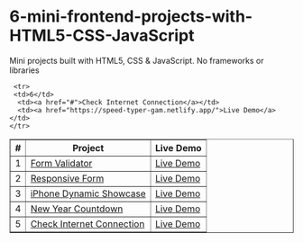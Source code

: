 # 6-mini-frontend-projects-with-HTML5-CSS-JavaScript
Mini projects built with HTML5, CSS &amp; JavaScript. No frameworks or libraries
<table border="1">
  <thead>
    <tr>
      <th>#</th>
      <th>Project</th>
      <th>Live Demo</th>
    </tr>
  </thead>
  <tbody>
    <tr>
      <td>1</td>
      <td><a href="https://github.com/Saja-Omar/20-mini-frontend-projects-with-HTML5-CSS-JavaScript/tree/main/Form%20Validator">Form Validator</a></td>
      <td><a href="https://shimmering-mochi-37c725.netlify.app">Live Demo</a></td>
    </tr>
    <tr>
      <td>2</td>
      <td><a href="https://github.com/Saja-Omar/20-mini-frontend-projects-with-HTML5-CSS-JavaScript/tree/main/responsive%20form">Responsive Form</a></td>
      <td><a href="https://daynmicform.netlify.app">Live Demo</a></td>
    </tr>
        <tr>
      <td>3</td>
      <td><a href="https://github.com/Saja-Omar/20-mini-frontend-projects-with-HTML5-CSS-JavaScript/tree/main/iphone">iPhone Dynamic Showcase</a></td>
      <td><a href="https://iphonedaynamic.netlify.app">Live Demo</a></td>
    </tr>
      <tr>
      <td>4</td>
      <td><a href="https://github.com/Saja-Omar/5-mini-frontend-projects-with-HTML5-CSS-JavaScript/tree/main/NewYear">New Year Countdown</a></td>
      <td><a href="https://year-new-countdown.netlify.app/">Live Demo</a></td>
    </tr>
 <tr>
     <td>5</td>
      <td><a href="https://github.com/Saja-Omar/5-mini-frontend-projects-with-HTML5-CSS-JavaScript/tree/main/CheckConnection">Check Internet Connection</a></td>
      <td><a href="https://check-connection.netlify.app/">Live Demo</a></td>
    </tr>

     <tr>
     <td>6</td>
      <td><a href="#">Check Internet Connection</a></td>
      <td><a href="https://speed-typer-gam.netlify.app/">Live Demo</a></td>
    </tr>
    
  </tbody>
</table>
